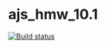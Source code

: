 # ajs_hmw_10.1
[![Build status](https://ci.appveyor.com/api/projects/status/ka3vb381dgcbbr6x?svg=true)](https://ci.appveyor.com/project/Mikhail7788/ajs-hmw-10-1)
